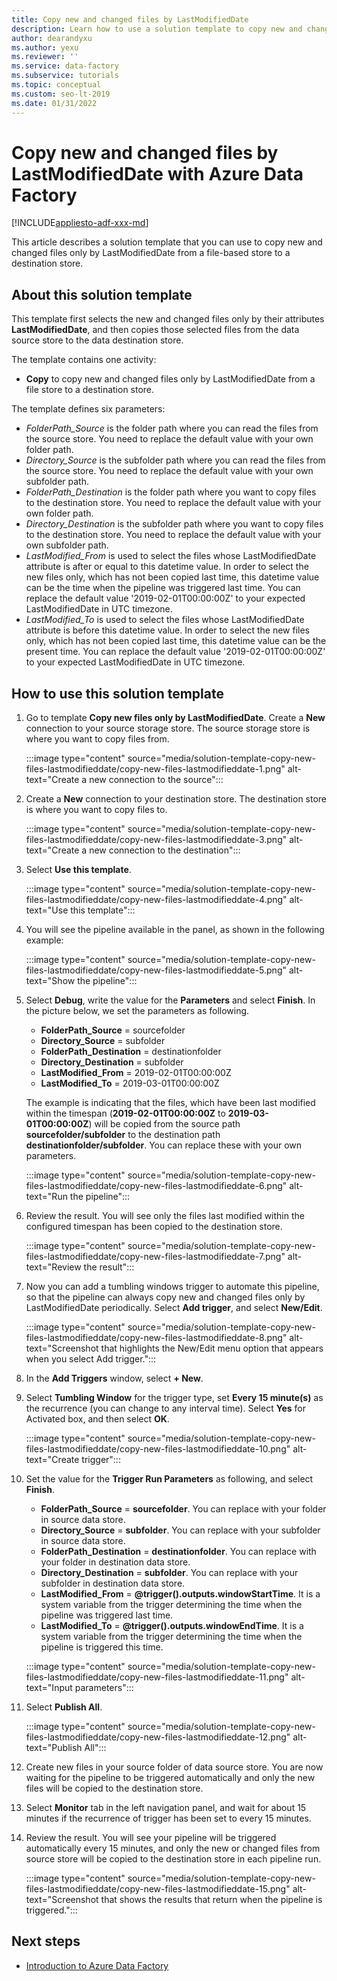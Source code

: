 ```yaml
---
title: Copy new and changed files by LastModifiedDate
description: Learn how to use a solution template to copy new and changed files by LastModifiedDate with Azure Data Factory.
author: dearandyxu
ms.author: yexu
ms.reviewer: ''
ms.service: data-factory
ms.subservice: tutorials
ms.topic: conceptual
ms.custom: seo-lt-2019
ms.date: 01/31/2022
---
```


# Copy new and changed files by LastModifiedDate with Azure Data Factory

[!INCLUDE[appliesto-adf-xxx-md](includes/appliesto-adf-xxx-md.md)]

This article describes a solution template that you can use to copy new and changed files only by LastModifiedDate from a file-based store to a destination store. 

## About this solution template

This template first selects the new and changed files only by their attributes **LastModifiedDate**, and then copies those selected files from the data source store to the data destination store.

The template contains one activity:
- **Copy** to copy new and changed files only by LastModifiedDate from a file store to a destination store.

The template defines six parameters:
-  *FolderPath_Source* is the folder path where you can read the files from the source store. You need to replace the default value with your own folder path.
-  *Directory_Source* is the subfolder path where you can read the files from the source store. You need to replace the default value with your own subfolder path.
-  *FolderPath_Destination* is the folder path where you want to copy files to the destination store. You need to replace the default value with your own folder path.
-  *Directory_Destination* is the subfolder path where you want to copy files to the destination store. You need to replace the default value with your own subfolder path.
-  *LastModified_From* is used to select the files whose LastModifiedDate attribute is after or equal to this datetime value.  In order to select the new files only, which has not been copied last time, this datetime value can be the time when the pipeline was triggered last time. You can replace the default value '2019-02-01T00:00:00Z' to your expected LastModifiedDate in UTC timezone. 
-  *LastModified_To* is used to select the files whose LastModifiedDate attribute is before this datetime value. In order to select the new files only, which has not been copied last time, this datetime value can be the present time.  You can replace the default value '2019-02-01T00:00:00Z' to your expected LastModifiedDate in UTC timezone. 

## How to use this solution template

1. Go to template **Copy new files only by LastModifiedDate**. Create a **New** connection to your source storage store. The source storage store is where you want to copy files from.

    :::image type="content" source="media/solution-template-copy-new-files-lastmodifieddate/copy-new-files-lastmodifieddate-1.png" alt-text="Create a new connection to the source":::
	
2. Create a **New** connection to your destination store. The destination store is where you want to copy files to. 

    :::image type="content" source="media/solution-template-copy-new-files-lastmodifieddate/copy-new-files-lastmodifieddate-3.png" alt-text="Create a new connection to the destination":::

3. Select **Use this template**.

    :::image type="content" source="media/solution-template-copy-new-files-lastmodifieddate/copy-new-files-lastmodifieddate-4.png" alt-text="Use this template":::
	
4. You will see the pipeline available in the panel, as shown in the following example:

    :::image type="content" source="media/solution-template-copy-new-files-lastmodifieddate/copy-new-files-lastmodifieddate-5.png" alt-text="Show the pipeline":::

5. Select **Debug**, write the value for the **Parameters** and select **Finish**.  In the picture below, we set the parameters as following.
   - **FolderPath_Source** = sourcefolder
   - **Directory_Source** = subfolder
   - **FolderPath_Destination** = destinationfolder
   - **Directory_Destination** = subfolder
   - **LastModified_From** =  2019-02-01T00:00:00Z
   - **LastModified_To** = 2019-03-01T00:00:00Z
	
    The example is indicating that the files, which have been last modified within the timespan (**2019-02-01T00:00:00Z** to **2019-03-01T00:00:00Z**) will be copied from the source path **sourcefolder/subfolder** to the destination path **destinationfolder/subfolder**.  You can replace these with your own parameters.

    :::image type="content" source="media/solution-template-copy-new-files-lastmodifieddate/copy-new-files-lastmodifieddate-6.png" alt-text="Run the pipeline":::

6. Review the result. You will see only the files last modified within the configured timespan has been copied to the destination store.

    :::image type="content" source="media/solution-template-copy-new-files-lastmodifieddate/copy-new-files-lastmodifieddate-7.png" alt-text="Review the result":::
	
7. Now you can add a tumbling windows trigger to automate this pipeline, so that the pipeline can always copy new and changed files only by LastModifiedDate periodically.  Select **Add trigger**, and select **New/Edit**.

    :::image type="content" source="media/solution-template-copy-new-files-lastmodifieddate/copy-new-files-lastmodifieddate-8.png" alt-text="Screenshot that highlights the New/Edit menu option that appears when you select Add trigger.":::
	
8. In the **Add Triggers** window, select **+ New**.

9. Select **Tumbling Window** for the trigger type, set **Every 15 minute(s)** as the recurrence (you can change to any interval time). Select **Yes** for Activated box, and then select **OK**.

    :::image type="content" source="media/solution-template-copy-new-files-lastmodifieddate/copy-new-files-lastmodifieddate-10.png" alt-text="Create trigger":::	
	
10. Set the value for the **Trigger Run Parameters** as following, and select **Finish**.
    - **FolderPath_Source** = **sourcefolder**.  You can replace with your folder in source data store.
    - **Directory_Source** = **subfolder**.  You can replace with your subfolder in source data store.
    - **FolderPath_Destination** = **destinationfolder**.  You can replace with your folder in destination data store.
    - **Directory_Destination** = **subfolder**.  You can replace with your subfolder in destination data store.
    - **LastModified_From** =  **\@trigger().outputs.windowStartTime**.  It is a system variable from the trigger determining the time when the pipeline was triggered last time.
    - **LastModified_To** = **\@trigger().outputs.windowEndTime**.  It is a system variable from the trigger determining the time when the pipeline is triggered this time.
	
    :::image type="content" source="media/solution-template-copy-new-files-lastmodifieddate/copy-new-files-lastmodifieddate-11.png" alt-text="Input parameters":::
	
11. Select **Publish All**.
	
    :::image type="content" source="media/solution-template-copy-new-files-lastmodifieddate/copy-new-files-lastmodifieddate-12.png" alt-text="Publish All":::

12. Create new files in your source folder of data source store.  You are now waiting for the pipeline to be triggered automatically and only the new files will be copied to the destination store.

13. Select **Monitor** tab in the left navigation panel, and wait for about 15 minutes if the recurrence of trigger has been set to every 15 minutes. 

14. Review the result. You will see your pipeline will be triggered automatically every 15 minutes, and only the new or changed files from source store will be copied to the destination store in each pipeline run.

    :::image type="content" source="media/solution-template-copy-new-files-lastmodifieddate/copy-new-files-lastmodifieddate-15.png" alt-text="Screenshot that shows the results that return when the pipeline is triggered.":::
	
## Next steps

- [Introduction to Azure Data Factory](introduction.md)
